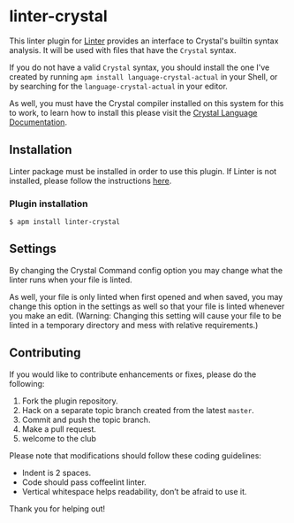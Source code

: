 linter-crystal
=========================

This linter plugin for [Linter](https://github.com/AtomLinter/Linter) provides an interface to Crystal's builtin syntax analysis. It will be used with files that have the `Crystal` syntax.

If you do not have a valid `Crystal` syntax, you should install the one I've created by running `apm install language-crystal-actual` in your Shell, or by searching for the `language-crystal-actual` in your editor.

As well, you must have the Crystal compiler installed on this system for this to work, to learn how to install this please visit the [Crystal Language Documentation](http://crystal-lang.org/docs/installation/README.html).

## Installation
Linter package must be installed in order to use this plugin. If Linter is not installed, please follow the instructions [here](https://github.com/AtomLinter/Linter).

### Plugin installation
```
$ apm install linter-crystal
```

## Settings
By changing the Crystal Command config option you may change what the linter runs when your file is linted.

As well, your file is only linted when first opened and when saved, you may change this option in the settings as well so that your file is linted whenever you make an edit. (Warning: Changing this setting will cause your file to be linted in a temporary directory and mess with relative requirements.)

## Contributing
If you would like to contribute enhancements or fixes, please do the following:

1. Fork the plugin repository.
1. Hack on a separate topic branch created from the latest `master`.
1. Commit and push the topic branch.
1. Make a pull request.
1. welcome to the club

Please note that modifications should follow these coding guidelines:

- Indent is 2 spaces.
- Code should pass coffeelint linter.
- Vertical whitespace helps readability, don’t be afraid to use it.

Thank you for helping out!
